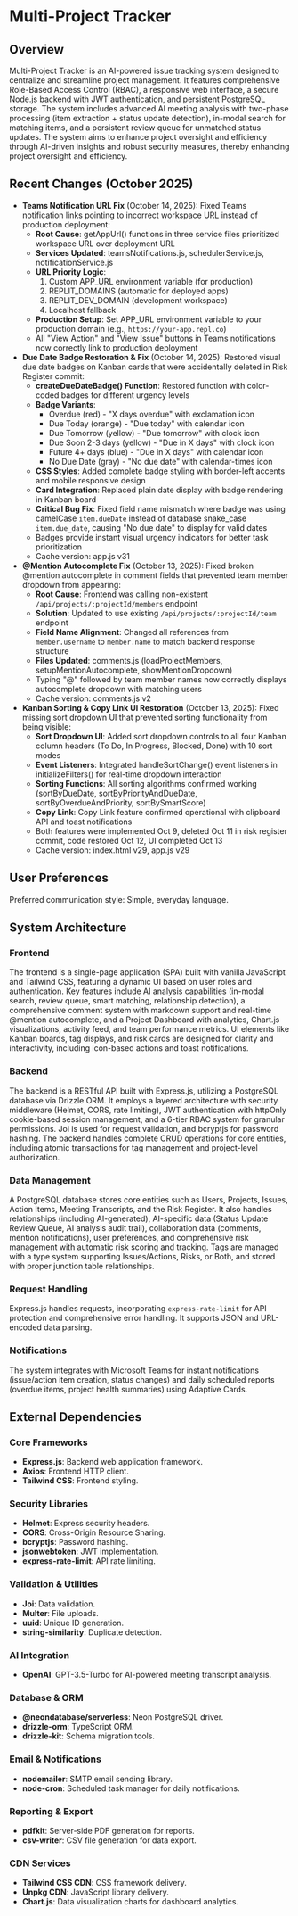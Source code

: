 # Multi-Project Tracker

## Overview
Multi-Project Tracker is an AI-powered issue tracking system designed to centralize and streamline project management. It features comprehensive Role-Based Access Control (RBAC), a responsive web interface, a secure Node.js backend with JWT authentication, and persistent PostgreSQL storage. The system includes advanced AI meeting analysis with two-phase processing (item extraction + status update detection), in-modal search for matching items, and a persistent review queue for unmatched status updates. The system aims to enhance project oversight and efficiency through AI-driven insights and robust security measures, thereby enhancing project oversight and efficiency.

## Recent Changes (October 2025)
- **Teams Notification URL Fix** (October 14, 2025): Fixed Teams notification links pointing to incorrect workspace URL instead of production deployment:
  - **Root Cause**: getAppUrl() functions in three service files prioritized workspace URL over deployment URL
  - **Services Updated**: teamsNotifications.js, schedulerService.js, notificationService.js
  - **URL Priority Logic**: 
    1. Custom APP_URL environment variable (for production)
    2. REPLIT_DOMAINS (automatic for deployed apps)
    3. REPLIT_DEV_DOMAIN (development workspace)
    4. Localhost fallback
  - **Production Setup**: Set APP_URL environment variable to your production domain (e.g., `https://your-app.repl.co`)
  - All "View Action" and "View Issue" buttons in Teams notifications now correctly link to production deployment
- **Due Date Badge Restoration & Fix** (October 14, 2025): Restored visual due date badges on Kanban cards that were accidentally deleted in Risk Register commit:
  - **createDueDateBadge() Function**: Restored function with color-coded badges for different urgency levels
  - **Badge Variants**: 
    - Overdue (red) - "X days overdue" with exclamation icon
    - Due Today (orange) - "Due today" with calendar icon
    - Due Tomorrow (yellow) - "Due tomorrow" with clock icon
    - Due Soon 2-3 days (yellow) - "Due in X days" with clock icon
    - Future 4+ days (blue) - "Due in X days" with calendar icon
    - No Due Date (gray) - "No due date" with calendar-times icon
  - **CSS Styles**: Added complete badge styling with border-left accents and mobile responsive design
  - **Card Integration**: Replaced plain date display with badge rendering in Kanban board
  - **Critical Bug Fix**: Fixed field name mismatch where badge was using camelCase `item.dueDate` instead of database snake_case `item.due_date`, causing "No due date" to display for valid dates
  - Badges provide instant visual urgency indicators for better task prioritization
  - Cache version: app.js v31
- **@Mention Autocomplete Fix** (October 13, 2025): Fixed broken @mention autocomplete in comment fields that prevented team member dropdown from appearing:
  - **Root Cause**: Frontend was calling non-existent `/api/projects/:projectId/members` endpoint
  - **Solution**: Updated to use existing `/api/projects/:projectId/team` endpoint
  - **Field Name Alignment**: Changed all references from `member.username` to `member.name` to match backend response structure
  - **Files Updated**: comments.js (loadProjectMembers, setupMentionAutocomplete, showMentionDropdown)
  - Typing "@" followed by team member names now correctly displays autocomplete dropdown with matching users
  - Cache version: comments.js v2
- **Kanban Sorting & Copy Link UI Restoration** (October 13, 2025): Fixed missing sort dropdown UI that prevented sorting functionality from being visible:
  - **Sort Dropdown UI**: Added sort dropdown controls to all four Kanban column headers (To Do, In Progress, Blocked, Done) with 10 sort modes
  - **Event Listeners**: Integrated handleSortChange() event listeners in initializeFilters() for real-time dropdown interaction
  - **Sorting Functions**: All sorting algorithms confirmed working (sortByDueDate, sortByPriorityAndDueDate, sortByOverdueAndPriority, sortBySmartScore)
  - **Copy Link**: Copy Link feature confirmed operational with clipboard API and toast notifications
  - Both features were implemented Oct 9, deleted Oct 11 in risk register commit, code restored Oct 12, UI completed Oct 13
  - Cache version: index.html v29, app.js v29

## User Preferences
Preferred communication style: Simple, everyday language.

## System Architecture

### Frontend
The frontend is a single-page application (SPA) built with vanilla JavaScript and Tailwind CSS, featuring a dynamic UI based on user roles and authentication. Key features include AI analysis capabilities (in-modal search, review queue, smart matching, relationship detection), a comprehensive comment system with markdown support and real-time @mention autocomplete, and a Project Dashboard with analytics, Chart.js visualizations, activity feed, and team performance metrics. UI elements like Kanban boards, tag displays, and risk cards are designed for clarity and interactivity, including icon-based actions and toast notifications.

### Backend
The backend is a RESTful API built with Express.js, utilizing a PostgreSQL database via Drizzle ORM. It employs a layered architecture with security middleware (Helmet, CORS, rate limiting), JWT authentication with httpOnly cookie-based session management, and a 6-tier RBAC system for granular permissions. Joi is used for request validation, and bcryptjs for password hashing. The backend handles complete CRUD operations for core entities, including atomic transactions for tag management and project-level authorization.

### Data Management
A PostgreSQL database stores core entities such as Users, Projects, Issues, Action Items, Meeting Transcripts, and the Risk Register. It also handles relationships (including AI-generated), AI-specific data (Status Update Review Queue, AI analysis audit trail), collaboration data (comments, mention notifications), user preferences, and comprehensive risk management with automatic risk scoring and tracking. Tags are managed with a type system supporting Issues/Actions, Risks, or Both, and stored with proper junction table relationships.

### Request Handling
Express.js handles requests, incorporating `express-rate-limit` for API protection and comprehensive error handling. It supports JSON and URL-encoded data parsing.

### Notifications
The system integrates with Microsoft Teams for instant notifications (issue/action item creation, status changes) and daily scheduled reports (overdue items, project health summaries) using Adaptive Cards.

## External Dependencies

### Core Frameworks
- **Express.js**: Backend web application framework.
- **Axios**: Frontend HTTP client.
- **Tailwind CSS**: Frontend styling.

### Security Libraries
- **Helmet**: Express security headers.
- **CORS**: Cross-Origin Resource Sharing.
- **bcryptjs**: Password hashing.
- **jsonwebtoken**: JWT implementation.
- **express-rate-limit**: API rate limiting.

### Validation & Utilities
- **Joi**: Data validation.
- **Multer**: File uploads.
- **uuid**: Unique ID generation.
- **string-similarity**: Duplicate detection.

### AI Integration
- **OpenAI**: GPT-3.5-Turbo for AI-powered meeting transcript analysis.

### Database & ORM
- **@neondatabase/serverless**: Neon PostgreSQL driver.
- **drizzle-orm**: TypeScript ORM.
- **drizzle-kit**: Schema migration tools.

### Email & Notifications
- **nodemailer**: SMTP email sending library.
- **node-cron**: Scheduled task manager for daily notifications.

### Reporting & Export
- **pdfkit**: Server-side PDF generation for reports.
- **csv-writer**: CSV file generation for data export.

### CDN Services
- **Tailwind CSS CDN**: CSS framework delivery.
- **Unpkg CDN**: JavaScript library delivery.
- **Chart.js**: Data visualization charts for dashboard analytics.